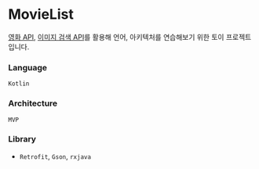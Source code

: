 # MovieList

[영화 API](https://ghibliapi.herokuapp.com/#), [이미지 검색 API](https://developers.naver.com/docs/search/image/)를 활용해 언어, 아키텍처를 연습해보기 위한 토이 프로젝트입니다.

### Language
`Kotlin`

### Architecture
`MVP`

### Library
* `Retrofit`, `Gson`, `rxjava`
